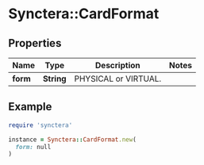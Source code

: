 # Synctera::CardFormat

## Properties

| Name | Type | Description | Notes |
| ---- | ---- | ----------- | ----- |
| **form** | **String** | PHYSICAL or VIRTUAL. |  |

## Example

```ruby
require 'synctera'

instance = Synctera::CardFormat.new(
  form: null
)
```

